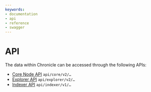 ```yaml
---
keywords:
- documentation
- api
- reference
- swagger
---
```


# API

The data within Chronicle can be accessed through the following APIs:

* [Core Node API](https://editor.swagger.io/?url=https://raw.githubusercontent.com/iotaledger/tips/main/tips/TIP-0025/core-rest-api.yaml) `api/core/v2/…`
* [Explorer API](https://editor.swagger.io/?url=https://raw.githubusercontent.com/iotaledger/inx-chronicle/main/documentation/api/api-explorer.yml) `api/explorer/v2/…`
* [Indexer API](https://editor.swagger.io/?url=https://raw.githubusercontent.com/iotaledger/tips/indexer-api/tips/TIP-0026/indexer-rest-api.yaml) `api/indexer/v1/…`
